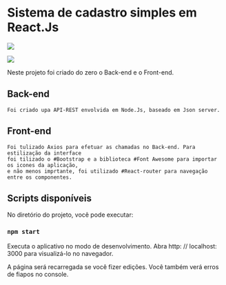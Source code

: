 # Sistema de cadastro simples em React.Js

![](https://github.com/Al3xFlores/Sistema-de-cadastro-simples-em-React/blob/master/src/assets/imgs/Coder1.PNG)

![](https://github.com/Al3xFlores/Sistema-de-cadastro-simples-em-React/blob/master/src/assets/imgs/Coder2.PNG)


Neste projeto foi criado do zero o Back-end e o Front-end.

## Back-end 

    Foi criado upa API-REST envolvida em Node.Js, baseado em Json server.

## Front-end 

    Foi tulizado Axios para efetuar as chamadas no Back-end. Para estilização da interface 
    foi tilizado o #Bootstrap e a biblioteca #Font Awesome para importar os icones da aplicação,
    e não menos imprtante, foi utilizado #React-router para navegação entre os componentes.

## Scripts disponíveis

No diretório do projeto, você pode executar:

### `npm start`

Executa o aplicativo no modo de desenvolvimento.
Abra http: // localhost: 3000 para visualizá-lo no navegador.

A página será recarregada se você fizer edições.
Você também verá erros de fiapos no console.

